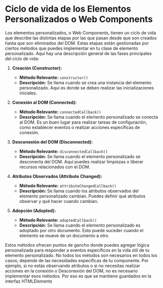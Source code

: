 # Ciclo de vida de los Elementos Personalizados o Web Components

Los elementos personalizados, o Web Components, tienen un ciclo de vida que describe las distintas etapas por las que pasan desde que son creados hasta que son eliminados del DOM. Estas etapas están gestionadas por ciertos métodos que puedes implementar en tu clase de elemento personalizado. Aquí hay una descripción general de las fases principales del ciclo de vida:

1. **Creación (Constructor):**
   - **Método Relevante:** `constructor()`
   - **Descripción:** Se llama cuando se crea una instancia del elemento personalizado. Aquí es donde se deben realizar las inicializaciones iniciales.

2. **Conexión al DOM (Connected):**
   - **Método Relevante:** `connectedCallback()`
   - **Descripción:** Se llama cuando el elemento personalizado se conecta al DOM. Es un buen lugar para realizar tareas de configuración, como establecer eventos o realizar acciones específicas de conexión.

3. **Desconexión del DOM (Disconnected):**
   - **Método Relevante:** `disconnectedCallback()`
   - **Descripción:** Se llama cuando el elemento personalizado se desconecta del DOM. Aquí puedes realizar limpiezas o liberar recursos relacionados con el DOM.

4. **Atributos Observados (Attribute Changed):**
   - **Método Relevante:** `attributeChangedCallback()`
   - **Descripción:** Se llama cuando los atributos observados del elemento personalizado cambian. Puedes definir qué atributos observar y qué hacer cuando cambian.

5. **Adopción (Adopted):**
   - **Método Relevante:** `adoptedCallback()`
   - **Descripción:** Se llama cuando el elemento personalizado es adoptado por otro documento. Esto puede suceder cuando el elemento se mueve de un documento a otro.

Estos métodos ofrecen puntos de gancho donde puedes agregar lógica personalizada para responder a eventos específicos en la vida útil de tu elemento personalizado. No todos los métodos son necesarios en todos los casos; depende de las necesidades específicas de tu componente. Por ejemplo, si no estás observando atributos o si no necesitas realizar acciones en la conexión o Desconexión del DOM, no es necesario implementar esos métodos.
Por eso es que se mantiene guardados en la interfaz HTMLElements

